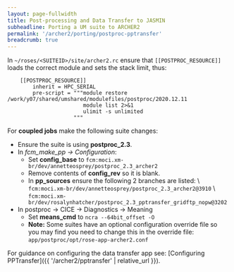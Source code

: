 ```yaml
---
layout: page-fullwidth
title: Post-processing and Data Transfer to JASMIN
subheadline: Porting a UM suite to ARCHER2
permalink: '/archer2/porting/postproc-pptransfer'
breadcrumb: true
---
```

In `~/roses/<SUITEID>/site/archer2.rc` ensure that `[[POSTPROC_RESOURCE]]` loads the correct module and sets the stack limit, thus:
~~~
    [[POSTPROC_RESOURCE]]
        inherit = HPC_SERIAL
        pre-script = """module restore /work/y07/shared/umshared/modulefiles/postproc/2020.12.11
                        module list 2>&1
                        ulimit -s unlimited
                     """
~~~
For **coupled jobs** make the following suite changes:

* Ensure the suite is using **postproc_2.3**.
* In *fcm_make_pp → Configuration*:
  * Set **config_base** to `fcm:moci.xm-br/dev/annetteosprey/postproc_2.3_archer2`
  * Remove contents of **config_rev** so it is blank.
  * In **pp_sources** ensure the following 2 branches are listed: \\
  `fcm:moci.xm-br/dev/annetteosprey/postproc_2.3_archer2@3910` \\
  `fcm:moci.xm-br/dev/rosalynhatcher/postproc_2.3_pptransfer_gridftp_nopw@3202`
* In postproc → CICE → Diagnostics → Meaning
  * Set **means_cmd** to `ncra --64bit_offset -O`
  * **Note:** Some suites have an optional configuration override file so you may find you need to change this in the override file: `app/postproc/opt/rose-app-archer2.conf`

For guidance on configuring the data transfer app see: [Configuring PPTransfer]({{ '/archer2/pptransfer' | relative_url }}).